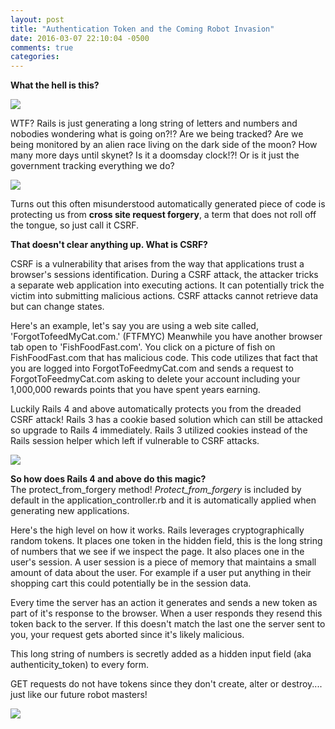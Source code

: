 ```yaml
---
layout: post
title: "Authentication Token and the Coming Robot Invasion"
date: 2016-03-07 22:10:04 -0500
comments: true
categories:
---
```


<strong>What the hell is this?</strong>

<img src="http://www.joshzizmor.com/fi/authentication_token.png">


WTF? Rails is just generating a long string of letters and numbers and nobodies wondering what is going on?!? Are we being tracked? Are we being monitored by an alien race living on the dark side of the moon? How many more days until skynet? Is it a doomsday clock!?! Or is it just the government tracking everything we do?

<img src="http://static.comicvine.com/uploads/original/10/106298/3763872-7663450062-indep.jpg" >

Turns out this often misunderstood automatically generated piece of code is protecting us from <strong>cross site request forgery</strong>, a term that does not roll off the tongue, so just call it CSRF.

<strong>That doesn't clear anything up. What is CSRF?</strong><br>

CSRF is a vulnerability that arises from the way that applications trust a browser's sessions identification. During a CSRF attack, the attacker tricks a separate web application into executing actions. It can potentially trick the victim into submitting malicious actions. CSRF attacks cannot retrieve data but can change states.

Here's an example, let's say you are using a web site called, 'ForgotTofeedMyCat.com.' (FTFMYC) Meanwhile you have another browser tab open to 'FishFoodFast.com'. You click on a picture of fish on FishFoodFast.com that has malicious code. This code utilizes that fact that you are logged into ForgotToFeedmyCat.com and sends a request to ForgotToFeedmyCat.com asking to delete your account including your 1,000,000 rewards points that you have spent years earning.

Luckily Rails 4 and above automatically protects you from the dreaded CSRF attack! Rails 3 has a cookie based solution which can still be attacked so upgrade to Rails 4 immediately. Rails 3 utilized cookies instead of the Rails session helper which left if vulnerable to CSRF attacks.

<img src="https://top50sf.files.wordpress.com/2011/08/mars-attacks-opener.jpg">

<strong>So how does Rails 4 and above do this magic?</strong><br>
The protect_from_forgery method! <i>Protect_from_forgery</i> is included by default in the application_controller.rb and it is automatically applied when generating new applications.

Here's the high level on how it works. Rails leverages cryptographically random tokens. It places one token in the hidden field, this is the long string of numbers that we see if we inspect the page. It also places one in the user's session. A user session is a piece of memory that maintains a small amount of data about the user. For example if a user put anything in their shopping cart this could potentially be in the session data.

Every time the server has an action it generates and sends  a new token as part of it's response to the browser. When a user responds they resend this token back to the server. If this doesn't match the last one the server sent to you, your request gets aborted since it's likely malicious.

This long string of numbers is secretly added as a hidden input field (aka authenticity_token) to every form.



GET requests do not have tokens since they don't create, alter or destroy.... just like our future robot masters!

<img src="https://static.perrotin.com/vue/photo/9471_1.jpg?=20150729121805">
